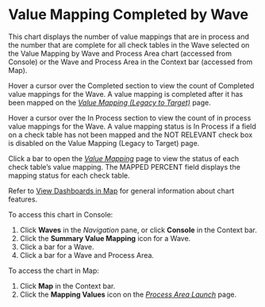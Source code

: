 # Value Mapping Completed by Wave

This chart displays the number of value mappings that are in process and
the number that are complete for all check tables in the Wave selected
on the Value Mapping by Wave and Process Area chart (accessed from
Console) or the Wave and Process Area in the Context bar (accessed from
Map).

Hover a cursor over the Completed section to view the count of Completed
value mappings for the Wave. A value mapping is completed after it has
been mapped on the <span style="font-style: italic;">[Value Mapping
(Legacy to
Target)](../Page_Desc/Value_Mapping_Legacy_to_Target_H.htm)</span> page.

Hover a cursor over the In Process section to view the count of in
process value mappings for the Wave. A value mapping status is In
Process if a field on a check table has not been mapped and the NOT
RELEVANT check box is disabled on the Value Mapping (Legacy to Target)
page.

Click a bar to open the <span style="font-style: italic;">[Value
Mapping](../Page_Desc/Value_Mapping.htm)</span> page to view the status
of each check table’s value mapping. The MAPPED PERCENT field displays
the mapping status for each check table.

Refer to [View Dashboards in
Map](../Use_Cases/View_Dashboards_in_Map.htm) for general information
about chart features.

To access this chart in Console:

1.  Click <span style="font-weight: bold;">Waves</span> in the
    <span style="font-style: italic;">Navigation</span> pane, or click
    <span style="font-weight: bold;">Console</span> in the Context bar.
2.  Click the <span style="font-weight: bold;">Summary Value
    Mapping</span> icon for a Wave.
3.  Click a bar for a Wave.
4.  Click a bar for a Wave and Process Area.

To access the chart in Map:

1.  Click **Map** in the Context bar.
2.  Click the <span style="font-weight: bold;">Mapping Values</span>
    icon on the *[Process Area
    Launch](../Page_Desc/Process_Area_Launch_map.htm)* page.
